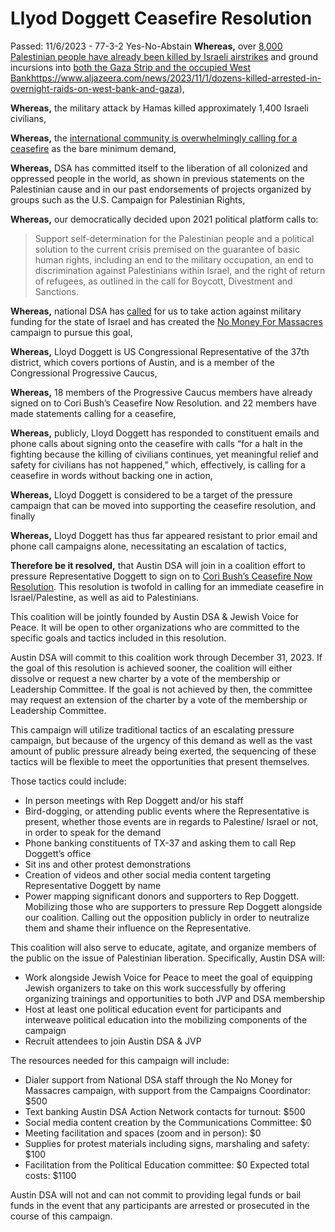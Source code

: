 # Llyod Doggett Ceasefire Resolution
Passed: 11/6/2023 - 77-3-2 Yes-No-Abstain
**Whereas,** over [8,000 Palestinian people have already been killed by Israeli airstrikes](https://www.aljazeera.com/news/longform/2023/11/1/know-their-names-palestinians-killed-in-israeli-attacks-on-gaza) and ground incursions into [both the Gaza Strip and the occupied West Bank]()https://www.aljazeera.com/news/2023/11/1/dozens-killed-arrested-in-overnight-raids-on-west-bank-and-gaza),

**Whereas,** the military attack by Hamas killed approximately 1,400 Israeli civilians,

**Whereas,** the [international community is overwhelmingly calling for a ceasefire](https://www.aljazeera.com/news/2023/11/1/bolivia-cuts-ties-with-israel-other-latin-american-countries-recall-envoys) as the bare minimum demand,

**Whereas,** DSA has committed itself to the liberation of all colonized and oppressed people in the world, as shown in previous statements on the Palestinian cause and in our past endorsements of projects organized by groups such as the U.S. Campaign for Palestinian Rights,

**Whereas,** our democratically decided upon 2021 political platform calls to:

>Support self-determination for the Palestinian people and a political solution to the current crisis premised on the guarantee of basic human rights, including an end to the military occupation, an end to discrimination against Palestinians within Israel, and the right of return of refugees, as outlined in the call for Boycott, Divestment and Sanctions.

**Whereas,** national DSA has [called](https://twitter.com/DemSocialists/status/1710857370371559516?s=20) for us to take action against military funding for the state of Israel and has created the [No Money For Massacres](https://actionnetwork.org/events/no-money-for-massacres-solidarity-phone-bank-1101/) campaign to pursue this goal,

**Whereas,** Lloyd Doggett is US Congressional Representative of the 37th district, which covers portions of Austin, and is a member of the Congressional Progressive Caucus,

**Whereas,** 18 members of the Progressive Caucus members have already signed on to Cori Bush’s Ceasefire Now Resolution. and 22 members have made statements calling for a ceasefire,

**Whereas,** publicly, Lloyd Doggett has responded to constituent emails and phone calls about signing onto the ceasefire with calls “for a halt in the fighting because the killing of civilians continues, yet meaningful relief and safety for civilians has not happened,” which, effectively, is calling for a ceasefire in words without backing one in action,

**Whereas,** Lloyd Doggett is considered to be a target of the pressure campaign that can be moved into supporting the ceasefire resolution, and finally

**Whereas,** Lloyd Doggett has thus far appeared resistant to prior email and phone call campaigns alone, necessitating an escalation of tactics,

**Therefore be it resolved,** that Austin DSA will join in a coalition effort to pressure Representative Doggett to sign on to [Cori Bush’s Ceasefire Now Resolution](https://bush.house.gov/imo/media/doc/bushceasefirenowresolution.pdf). This resolution is twofold in calling for an immediate ceasefire in Israel/Palestine, as well as aid to Palestinians.

This coalition will be jointly founded by Austin DSA & Jewish Voice for Peace. It will be open to other organizations who are committed to the specific goals and tactics included in this resolution.

Austin DSA will commit to this coalition work through December 31, 2023. If the goal of this resolution is achieved sooner, the coalition will either dissolve or request a new charter by a vote of the membership or Leadership Committee. If the goal is not achieved by then, the committee may request an extension of the charter by a vote of the membership or Leadership Committee.

This campaign will utilize traditional tactics of an escalating pressure campaign, but because of the urgency of this demand as well as the vast amount of public pressure already being exerted, the sequencing of these tactics will be flexible to meet the opportunities that present themselves.

Those tactics could include: 
- In person meetings with Rep Doggett and/or his staff
- Bird-dogging, or attending public events where the Representative is present, whether those events are in regards to Palestine/ Israel or not, in order to speak for the demand
- Phone banking constituents of TX-37 and asking them to call Rep Doggett’s office
- Sit ins and other protest demonstrations 
- Creation of videos and other social media content targeting Representative Doggett by name
- Power mapping significant donors and supporters to Rep Doggett. Mobilizing those who are supporters to pressure Rep Doggett alongside our coalition. Calling out the opposition publicly in order to neutralize them and shame their influence on the Representative.

This coalition will also serve to educate, agitate, and organize members of the public on the issue of Palestinian liberation. Specifically, Austin DSA will:
- Work alongside Jewish Voice for Peace to meet the goal of equipping Jewish organizers to take on this work successfully by offering organizing trainings and opportunities to both JVP and DSA membership
- Host at least one political education event for participants and interweave political education into the mobilizing components of the campaign
- Recruit attendees to join Austin DSA & JVP

The resources needed for this campaign will include:
- Dialer support from National DSA staff through the No Money for Massacres campaign, with support from the Campaigns Coordinator: $500
- Text banking Austin DSA Action Network contacts for turnout: $500
- Social media content creation by the Communications Committee: $0
- Meeting facilitation and spaces (zoom and in person): $0
- Supplies for protest materials including signs, marshaling and safety: $100
- Facilitation from the Political Education committee: $0
Expected total costs: $1100

Austin DSA will not and can not commit to providing legal funds or bail funds in the event that any participants are arrested or prosecuted in the course of this campaign. 
